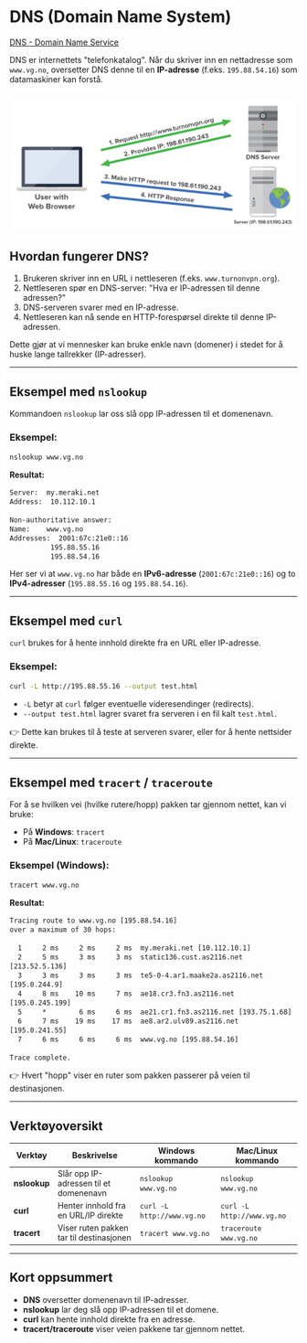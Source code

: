 # DNS (Domain Name System)

[DNS - Domain Name Service](https://gcore.com/learning/dns-servers-what-they-are-and-how-they-work)


DNS er internettets "telefonkatalog". Når du skriver inn en nettadresse som `www.vg.no`, oversetter DNS denne til en **IP-adresse** (f.eks. `195.88.54.16`) som datamaskiner kan forstå.

![1755428090547](image/dns_forklaring/1755428090547.png)
---

## Hvordan fungerer DNS?
1. Brukeren skriver inn en URL i nettleseren (f.eks. `www.turnonvpn.org`).  
2. Nettleseren spør en DNS-server: "Hva er IP-adressen til denne adressen?"  
3. DNS-serveren svarer med en IP-adresse.  
4. Nettleseren kan nå sende en HTTP-forespørsel direkte til denne IP-adressen.  

Dette gjør at vi mennesker kan bruke enkle navn (domener) i stedet for å huske lange tallrekker (IP-adresser).

---
<div style="page-break-after: always;"></div>

## Eksempel med `nslookup`
Kommandoen `nslookup` lar oss slå opp IP-adressen til et domenenavn.  

### Eksempel:  
```bash
nslookup www.vg.no
```

**Resultat:**  
```
Server:  my.meraki.net
Address:  10.112.10.1

Non-authoritative answer:
Name:    www.vg.no
Addresses:  2001:67c:21e0::16
          195.88.55.16
          195.88.54.16
```

Her ser vi at `www.vg.no` har både en **IPv6-adresse** (`2001:67c:21e0::16`) og to **IPv4-adresser** (`195.88.55.16` og `195.88.54.16`).  

---
<div style="page-break-after: always;"></div>

## Eksempel med `curl`
`curl` brukes for å hente innhold direkte fra en URL eller IP-adresse.

### Eksempel:  
```bash
curl -L http://195.88.55.16 --output test.html
```

- `-L` betyr at `curl` følger eventuelle videresendinger (redirects).  
- `--output test.html` lagrer svaret fra serveren i en fil kalt `test.html`.  

👉 Dette kan brukes til å teste at serveren svarer, eller for å hente nettsider direkte.  

---

## Eksempel med `tracert` / `traceroute`
For å se hvilken vei (hvilke rutere/hopp) pakken tar gjennom nettet, kan vi bruke:  

- På **Windows**: `tracert`
- På **Mac/Linux**: `traceroute`

### Eksempel (Windows):  
```bash
tracert www.vg.no
```

**Resultat:**  
```
Tracing route to www.vg.no [195.88.54.16]
over a maximum of 30 hops:

  1     2 ms     2 ms     2 ms  my.meraki.net [10.112.10.1]
  2     5 ms     3 ms     3 ms  static136.cust.as2116.net [213.52.5.136]
  3     3 ms     3 ms     3 ms  te5-0-4.ar1.maake2a.as2116.net [195.0.244.9]
  4     8 ms    10 ms     7 ms  ae18.cr3.fn3.as2116.net [195.0.245.199]
  5     *        6 ms     6 ms  ae21.cr1.fn3.as2116.net [193.75.1.68]
  6     7 ms    19 ms    17 ms  ae8.ar2.ulv89.as2116.net [195.0.241.55]
  7     6 ms     6 ms     6 ms  www.vg.no [195.88.54.16]

Trace complete.
```

👉 Hvert "hopp" viser en ruter som pakken passerer på veien til destinasjonen.

---
<div style="page-break-after: always;"></div>

## Verktøyoversikt

| Verktøy       | Beskrivelse                                   | Windows kommando  | Mac/Linux kommando |
|---------------|-----------------------------------------------|-------------------|---------------------|
| **nslookup**  | Slår opp IP-adressen til et domenenavn        | `nslookup www.vg.no` | `nslookup www.vg.no` |
| **curl**      | Henter innhold fra en URL/IP direkte          | `curl -L http://www.vg.no` | `curl -L http://www.vg.no` |
| **tracert**   | Viser ruten pakken tar til destinasjonen      | `tracert www.vg.no` | `traceroute www.vg.no` |

---

## Kort oppsummert
- **DNS** oversetter domenenavn til IP-adresser.  
- **nslookup** lar deg slå opp IP-adressen til et domene.  
- **curl** kan hente innhold direkte fra en adresse.  
- **tracert/traceroute** viser veien pakkene tar gjennom nettet.  
